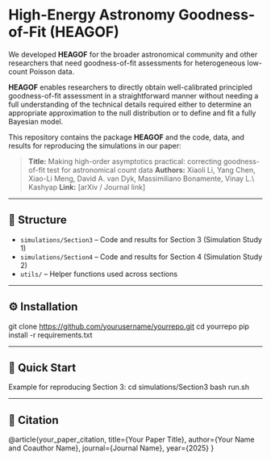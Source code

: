 # High-Energy Astronomy Goodness-of-Fit (HEAGOF)


We developed **HEAGOF** for the broader astronomical community and other researchers that need goodness-of-fit assessments for heterogeneous low-count Poisson data.

**HEAGOF** enables researchers to directly obtain well-calibrated principled goodness-of-fit assessment in a straightforward manner without needing a full understanding of the technical details required either to determine an appropriate approximation to the null distribution or to define and fit a fully Bayesian model.

This repository contains the package **HEAGOF** and the code, data, and results for reproducing the simulations in our paper:

> **Title:** Making high-order asymptotics practical: correcting goodness-of-fit test for astronomical count data 
> **Authors:** Xiaoli Li, Yang Chen, Xiao-Li Meng, David A. van Dyk, Massimiliano Bonamente, Vinay L.\ Kashyap 
> **Link:** [arXiv / Journal link] 

---

## 📂 Structure
- `simulations/Section3` – Code and results for Section 3 (Simulation Study 1)
- `simulations/Section4` – Code and results for Section 4 (Simulation Study 2)
- `utils/` – Helper functions used across sections

---

## ⚙️ Installation

git clone https://github.com/yourusername/yourrepo.git
cd yourrepo
pip install -r requirements.txt

---

## 🚀 Quick Start
Example for reproducing Section 3:
cd simulations/Section3
bash run.sh

---

## 📜 Citation
@article{your_paper_citation,
  title={Your Paper Title},
  author={Your Name and Coauthor Name},
  journal={Journal Name},
  year={2025}
}

